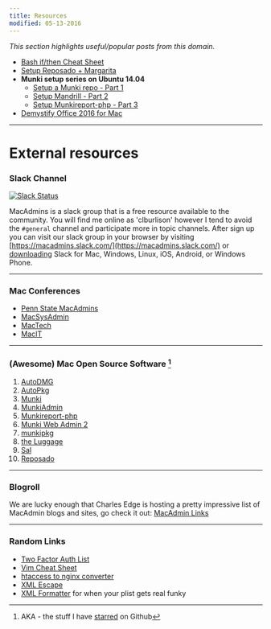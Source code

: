 ```yaml
---
title: Resources
modified: 05-13-2016
---
```


_This section highlights useful/popular posts from this domain._

* [Bash if/then Cheat Sheet](/bash-if-then-cheat-sheet/)
* [Setup Reposado + Margarita](/reposado-guide/)
* **Munki setup series on Ubuntu 14.04**
  * [Setup a Munki repo - Part 1](/munkirepo-guide-part-1/)
  * [Setup Mandrill - Part 2](/munkirepo-guide-part-2/)
  * [Setup Munkireport-php - Part 3](/munkirepo-guide-part-3/)
* [Demystify Office 2016 for Mac](/demystify-office2016/)  

---

# External resources

### Slack Channel

[![Slack Status](https://macadmins.herokuapp.com/badge.svg)](https://macadmins.herokuapp.com)

MacAdmins is a slack group that is a free resource available to the community. You will find me online as 'clburlison' however I tend to avoid the `#general` channel and participate more in topic channels. After sign up you can visit our slack group in your browser by visiting [https://macadmins.slack.com/](https://macadmins.slack.com/) or [downloading](https://slack.com/downloads) Slack for Mac, Windows, Linux, iOS, Android, or Windows Phone.

---

### Mac Conferences
* [Penn State MacAdmins](http://macadmins.psu.edu/conference/resources/)
* [MacSysAdmin](http://documentation.macsysadmin.se/)
* [MacTech](http://www.mactech.com/conference/)
* [MacIT](http://www.macitconf.com/full-agenda)


---

### (Awesome) Mac Open Source Software [^1]
1. [AutoDMG](https://github.com/MagerValp/AutoDMG)
1. [AutoPkg](https://github.com/autopkg)
1. [Munki](https://github.com/munki/munki)
1. [MunkiAdmin](https://github.com/hjuutilainen/munkiadmin)
1. [Munkireport-php](https://github.com/munkireport/munkireport-php)
1. [Munki Web Admin 2](https://github.com/munki/mwa2)
1. [munkipkg](https://github.com/munki/munki-pkg)
1. [the Luggage](https://github.com/unixorn/luggage)
1. [Sal](https://github.com/salopensource/sal)
1. [Reposado](https://github.com/wdas/reposado)

[^1]: AKA - the stuff I have [starred](https://github.com/stars/clburlison) on Github

---

### Blogroll
We are lucky enough that Charles Edge is hosting a pretty impressive list of MacAdmin blogs and sites, go check it out: [MacAdmin Links](http://krypted.com/guides/macadmin-links/)

---

### Random Links
* [Two Factor Auth List](https://twofactorauth.org/)
* [Vim Cheat Sheet](http://vim.rtorr.com/)
* [htaccess to nginx converter](http://winginx.com/en/htaccess)
* [XML Escape](http://www.freeformatter.com/xml-escape.html)
* [XML Formatter](http://www.freeformatter.com/xml-formatter.html) for when your plist gets real funky


